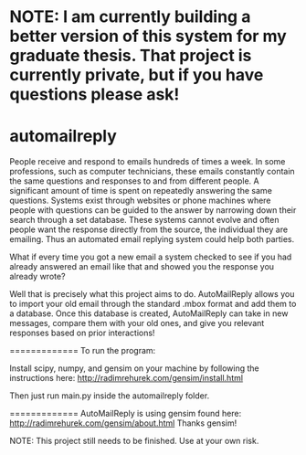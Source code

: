 NOTE: I am currently building a better version of this system for my graduate thesis. That project is currently private, but if you have questions please ask!
=============

automailreply
=============
People receive and respond to emails hundreds of times a week. In some professions, such as computer technicians, these emails constantly contain the same questions and responses to and from different people. A significant amount of time is spent on repeatedly answering the same questions. Systems exist through websites or phone machines where people with questions can be guided to the answer by narrowing down their search through a set database. These systems cannot evolve and often people want the response directly from the source, the individual they are emailing. Thus an automated email replying system could help both parties.

What if every time you got a new email a system checked to see if you had already answered an email like that and showed you the response you already wrote?

Well that is precisely what this project aims to do. AutoMailReply allows you to import your old email through the standard .mbox format and add them to a database. Once this database is created, AutoMailReply can take in new messages, compare them with your old ones, and give you relevant responses based on prior interactions!

=============
To run the program:

Install scipy, numpy, and gensim on your machine by following the instructions here: http://radimrehurek.com/gensim/install.html

Then just run main.py inside the automailreply folder.

=============
AutoMailReply is using gensim found here: http://radimrehurek.com/gensim/about.html
Thanks gensim!

NOTE: This project still needs to be finished. Use at your own risk.

